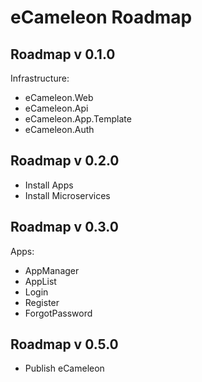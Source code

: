 # eCameleon Roadmap

## Roadmap v 0.1.0

Infrastructure:
- eCameleon.Web
- eCameleon.Api
- eCameleon.App.Template
- eCameleon.Auth

## Roadmap v 0.2.0

- Install Apps
- Install Microservices

## Roadmap v 0.3.0

Apps:
- AppManager
- AppList
- Login
- Register
- ForgotPassword

## Roadmap v 0.5.0

- Publish eCameleon




